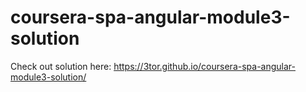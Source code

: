 # coursera-spa-angular-module3-solution

Check out solution here:
https://3tor.github.io/coursera-spa-angular-module3-solution/

